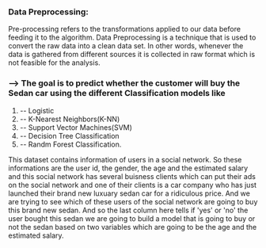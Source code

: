 ### Data Preprocessing:

Pre-processing refers to the transformations applied to our data before feeding it to the algorithm. 
Data Preprocessing is a technique that is used to convert the raw data into a clean data set.
In other words, whenever the data is gathered from different sources it is collected in raw format which is not feasible for the analysis.



### --> The goal is to predict whether the customer will buy the Sedan car using the different Classification models like 
1) -- Logistic 
2) -- K-Nearest Neighbors(K-NN)
3) -- Support Vector Machines(SVM)
4) -- Decision Tree Classification 
5) -- Randm Forest Classification.

This dataset contains information of users in a social network.
So these informations are the user id, the gender, the age and the estimated salary and this social network has several buisness clients which can put their ads on the social network and one of their clients is a car company who has just launched their brand new luxuary sedan car for a ridiculous price. And we are trying to see which of these users of the social network are going to buy this brand new sedan. And so the last column here tells if 'yes' or 'no' the user bought this sedan we are going to build  a model that is going to buy or not the sedan based on two variables which are going to be the age and the estimated salary.
